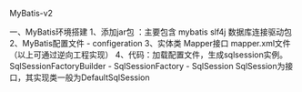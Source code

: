 MyBatis-v2

一、MyBatis环境搭建
1、添加jar包 ：主要包含 mybatis slf4j 数据库连接驱动包
2、MyBatis配置文件 - configeration
3、实体类 Mapper接口 mapper.xml文件 （以上可通过逆向工程实现）
4、代码：加载配置文件，生成sqlsession实例。
    SqlSessionFactoryBuilder -  SqlSessionFactory - SqlSession
    SqlSession为接口，其实现类一般为DefaultSqlSession